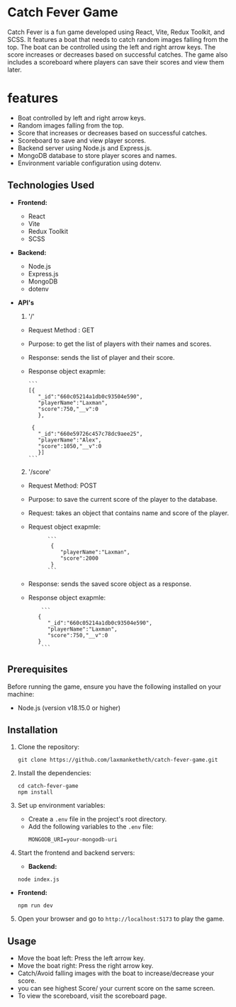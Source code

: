 
# Catch Fever Game

Catch Fever is a fun game developed using React, Vite, Redux Toolkit, and SCSS. It features a boat that needs to catch random images falling from the top. The boat can be controlled using the left and right arrow keys. The score increases or decreases based on successful catches. The game also includes a scoreboard where players can save their scores and view them later.

# features

  - Boat controlled by left and right arrow keys.
  - Random images falling from the top.
  - Score that increases or decreases based on successful catches.
  - Scoreboard to save and view player scores.
  - Backend server using Node.js and Express.js.
  - MongoDB database to store player scores and names.
  - Environment variable configuration using dotenv.

## Technologies Used

- **Frontend:**
  - React
  - Vite
  - Redux Toolkit
  - SCSS

- **Backend:**
  - Node.js
  - Express.js
  - MongoDB
  - dotenv

- **API's**
   1. '/'    
   - Request Method : GET
   - Purpose: to get the list of players with their names and scores.
   - Response: sends the list of player and their score.
   - Response object exapmle: 

         ```
         [{
            "_id":"660c05214a1db0c93504e590",
            "playerName":"Laxman",
            "score":750,"__v":0
            },

          {
            "_id":"660e59726c457c78dc9aee25",
            "playerName":"Alex",
            "score":1050,"__v":0
            }]
         ```

   2. '/score'
   - Request Method: POST
   - Purpose: to save the current score of the player to the database.
   - Request: takes an object that contains name and score of the player.
   - Request object exapmle:

               ```
                {
                   "playerName":"Laxman",
                   "score":2000
                }
               ```

   - Response: sends the saved score object as a response.
   - Response object exapmle: 

             ```
            {
               "_id":"660c05214a1db0c93504e590",
               "playerName":"Laxman",
               "score":750,"__v":0
            }                 
             ```


## Prerequisites
Before running the game, ensure you have the following installed on your machine:
- Node.js (version v18.15.0 or higher)

## Installation

1. Clone the repository:
   ```
   git clone https://github.com/laxmanketheth/catch-fever-game.git
   ```
2. Install the dependencies:
   ```
   cd catch-fever-game
   npm install
   ```
3. Set up environment variables:

   - Create a `.env` file in the project's root directory.
   - Add the following variables to the `.env` file:
     ```
     MONGODB_URI=your-mongodb-uri
     ```

4. Start the frontend and backend servers:
	 - **Backend:**
   ```
   node index.js
   ```
- **Frontend:**
   ```
   npm run dev
   ```
5. Open your browser and go to `http://localhost:5173` to play the game.

## Usage

- Move the boat left: Press the left arrow key.
- Move the boat right: Press the right arrow key.
- Catch/Avoid falling images with the boat to increase/decrease your score.
- you can see highest Score/ your current score on the same screen.
- To view the scoreboard, visit the scoreboard page.
  
